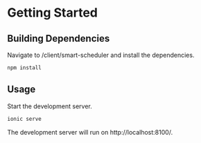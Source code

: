 # Getting Started

## Building Dependencies

Navigate to /client/smart-scheduler and install the dependencies.
```bash
npm install
```

## Usage

Start the development server.
```bash
ionic serve
```
The development server will run on http://localhost:8100/.